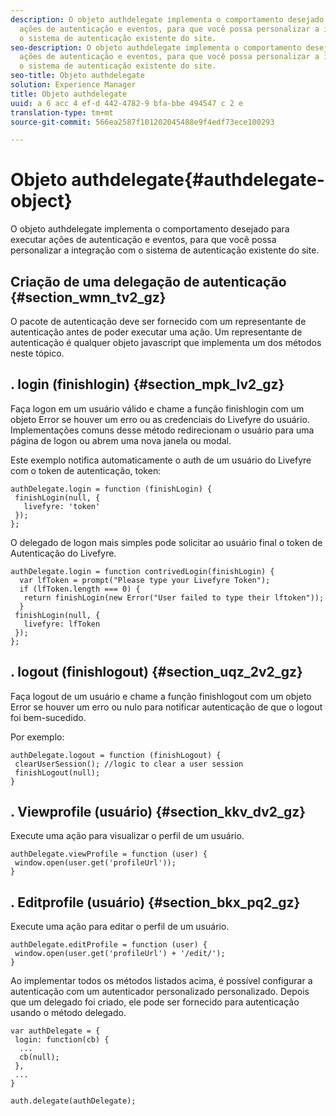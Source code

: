 ```yaml
---
description: O objeto authdelegate implementa o comportamento desejado para executar
  ações de autenticação e eventos, para que você possa personalizar a integração com
  o sistema de autenticação existente do site.
seo-description: O objeto authdelegate implementa o comportamento desejado para executar
  ações de autenticação e eventos, para que você possa personalizar a integração com
  o sistema de autenticação existente do site.
seo-title: Objeto authdelegate
solution: Experience Manager
title: Objeto authdelegate
uuid: a 6 acc 4 ef-d 442-4782-9 bfa-bbe 494547 c 2 e
translation-type: tm+mt
source-git-commit: 566ea2587f101202045488e9f4edf73ece100293

---
```



# Objeto authdelegate{#authdelegate-object}

O objeto authdelegate implementa o comportamento desejado para executar ações de autenticação e eventos, para que você possa personalizar a integração com o sistema de autenticação existente do site.

## Criação de uma delegação de autenticação {#section_wmn_tv2_gz}

O pacote de autenticação deve ser fornecido com um representante de autenticação antes de poder executar uma ação. Um representante de autenticação é qualquer objeto javascript que implementa um dos métodos neste tópico.

## . login (finishlogin) {#section_mpk_lv2_gz}

Faça logon em um usuário válido e chame a função finishlogin com um objeto Error se houver um erro ou as credenciais do Livefyre do usuário. Implementações comuns desse método redirecionam o usuário para uma página de logon ou abrem uma nova janela ou modal.

Este exemplo notifica automaticamente o auth de um usuário do Livefyre com o token de autenticação, token:

```
authDelegate.login = function (finishLogin) { 
 finishLogin(null, { 
   livefyre: 'token' 
 }); 
};
```

O delegado de logon mais simples pode solicitar ao usuário final o token de Autenticação do Livefyre.

```
authDelegate.login = function contrivedLogin(finishLogin) { 
  var lfToken = prompt("Please type your Livefyre Token");  
  if (lfToken.length === 0) { 
   return finishLogin(new Error("User failed to type their lftoken")); 
  }  
 finishLogin(null, { 
   livefyre: lfToken 
 }); 
};
```

## . logout (finishlogout) {#section_uqz_2v2_gz}

Faça logout de um usuário e chame a função finishlogout com um objeto Error se houver um erro ou nulo para notificar autenticação de que o logout foi bem-sucedido.

Por exemplo:

```
authDelegate.logout = function (finishLogout) { 
 clearUserSession(); //logic to clear a user session  
 finishLogout(null); 
}
```

## . Viewprofile (usuário) {#section_kkv_dv2_gz}

Execute uma ação para visualizar o perfil de um usuário.

```
authDelegate.viewProfile = function (user) { 
 window.open(user.get('profileUrl')); 
}
```

## . Editprofile (usuário) {#section_bkx_pq2_gz}

Execute uma ação para editar o perfil de um usuário.

```
authDelegate.editProfile = function (user) { 
 window.open(user.get('profileUrl') + '/edit/'); 
}
```

Ao implementar todos os métodos listados acima, é possível configurar a autenticação com um autenticador personalizado personalizado. Depois que um delegado foi criado, ele pode ser fornecido para autenticação usando o método delegado.

```
var authDelegate = { 
 login: function(cb) { 
  ... 
  cb(null); 
 }, 
 ... 
} 
  
auth.delegate(authDelegate);
```

